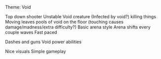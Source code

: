 Theme: Void

Top down shooter
Unstable Void creature (Infected by void?) killing things
Moving leaves pools of void on the floor (touching causes damage/madness/extra difficulty?)
Basic arena style
Arena shifts every couple waves
Fast paced

Dashes and guns
Void power abilities

Nice visuals
Simple gameplay
